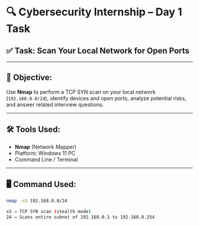 # 🔍 Cybersecurity Internship – Day 1 Task

## ✅ Task: Scan Your Local Network for Open Ports

---

## 🎯 Objective:
Use **Nmap** to perform a TCP SYN scan on your local network (`192.168.0.0/24`), identify devices and open ports, analyze potential risks, and answer related interview questions.

---

## 🛠 Tools Used:
- **Nmap** (Network Mapper)
- Platform: Windows 11 PC
- Command Line / Terminal

---

## 🖥 Command Used:
```bash
nmap -sS 192.168.0.0/24 

sS → TCP SYN scan (stealth mode)
24 → Scans entire subnet of 192.168.0.1 to 192.168.0.254
